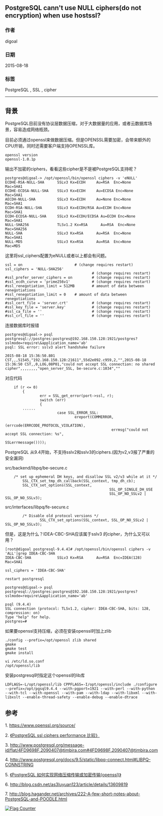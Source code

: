 ## PostgreSQL cann't use NULL ciphers(do not encryption) when use hostssl?  
                                                               
### 作者                                              
digoal                                              
                                              
### 日期                                               
2015-08-18                                        
                                                
### 标签                                              
PostgreSQL , SSL , cipher    
                                                          
----                                                          
                                                           
## 背景                                               
PostgreSQL目前没有协议层数据压缩，对于大数据量的应用，或者云数据库场景，容易造成网络瓶颈。  
  
目前必须通过openssl来做数据压缩。但是OPENSSL需要加密，会带来额外的CPU开销，同时还需要客户端支持OPENSSL库。  
  
```  
openssl version   
openssl-1.0.1p  
```  
  
输出不加密的ciphers，看看这些cipher是不是被PostgreSQL支持呢？  
  
```  
postgres@digoal-> /opt/openssl/bin/openssl ciphers -v 'eNULL'   
ECDHE-RSA-NULL-SHA      SSLv3 Kx=ECDH     Au=RSA  Enc=None      Mac=SHA1  
ECDHE-ECDSA-NULL-SHA    SSLv3 Kx=ECDH     Au=ECDSA Enc=None      Mac=SHA1  
AECDH-NULL-SHA          SSLv3 Kx=ECDH     Au=None Enc=None      Mac=SHA1  
ECDH-RSA-NULL-SHA       SSLv3 Kx=ECDH/RSA Au=ECDH Enc=None      Mac=SHA1  
ECDH-ECDSA-NULL-SHA     SSLv3 Kx=ECDH/ECDSA Au=ECDH Enc=None      Mac=SHA1  
NULL-SHA256             TLSv1.2 Kx=RSA      Au=RSA  Enc=None      Mac=SHA256  
NULL-SHA                SSLv3 Kx=RSA      Au=RSA  Enc=None      Mac=SHA1  
NULL-MD5                SSLv3 Kx=RSA      Au=RSA  Enc=None      Mac=MD5  
```  
  
这里将ssl_ciphers配置为eNULL或者以上都会有问题。  
  
```  
ssl = on                        # (change requires restart)  
ssl_ciphers = 'NULL-SHA256'  
                                        # (change requires restart)  
#ssl_prefer_server_ciphers = on         # (change requires restart)  
#ssl_ecdh_curve = 'prime256v1'          # (change requires restart)  
#ssl_renegotiation_limit = 512MB        # amount of data between renegotiations  
#ssl_renegotiation_limit = 0    # amount of data between renegotiations  
#ssl_cert_file = 'server.crt'           # (change requires restart)  
#ssl_key_file = 'server.key'            # (change requires restart)  
#ssl_ca_file = ''                       # (change requires restart)  
#ssl_crl_file = ''                      # (change requires restart)  
```  
  
连接数据库时报错  
  
```  
postgres@digoal-> psql postgresql://postgres:postgres@192.168.150.128:1921/postgres?sslmode=require\&application_name='ab'  
psql: SSL error: sslv3 alert handshake failure  
  
2015-08-18 15:36:50.801 CST,,,51545,"192.168.150.128:21611",55d2e092.c959,2,"",2015-08-18 15:36:50 CST,,0,LOG,08P01,"could not accept SSL connection: no shared cipher",,,,,,,,"open_server_SSL, be-secure.c:1034",""  
```  
  
对应代码  
  
```  
	if (r <= 0)  
        {  
                err = SSL_get_error(port->ssl, r);  
                switch (err)  
                {  
		......  
                        case SSL_ERROR_SSL:  
                                ereport(COMMERROR,  
                                                (errcode(ERRCODE_PROTOCOL_VIOLATION),  
                                                 errmsg("could not accept SSL connection: %s",  
                                                                SSLerrmessage())));  
```  
  
PostgreSQL 从9.4开始，不支持sslv2和sslv3的ciphers.(因为v2,v3报了严重的安全漏洞)  
  
  
src/backend/libpq/be-secure.c  
  
```      
    /* set up ephemeral DH keys, and disallow SSL v2/v3 while at it */  
        SSL_CTX_set_tmp_dh_callback(SSL_context, tmp_dh_cb);  
        SSL_CTX_set_options(SSL_context,  
                                                SSL_OP_SINGLE_DH_USE  
                                                SSL_OP_NO_SSLv2 | SSL_OP_NO_SSLv3);  
```  
  
src/interfaces/libpq/fe-secure.c  
  
```  
		/* Disable old protocol versions */  
                SSL_CTX_set_options(SSL_context, SSL_OP_NO_SSLv2 | SSL_OP_NO_SSLv3);  
```  
  
但是，这是为什么？IDEA-CBC-SHA应该属于sslv3 的cipher，为什么又可以用？  
  
```  
[root@digoal postgresql-9.4.4]# /opt/openssl/bin/openssl ciphers -v 'ALL'|grep IDEA-CBC-SHA  
IDEA-CBC-SHA            SSLv3 Kx=RSA      Au=RSA  Enc=IDEA(128) Mac=SHA1  
  
ssl_ciphers = 'IDEA-CBC-SHA'  
  
restart postgresql   
  
postgres@digoal-> psql postgresql://postgres:postgres@192.168.150.128:1921/postgres?sslmode=require\&application_name='ab'  
  
psql (9.4.4)  
SSL connection (protocol: TLSv1.2, cipher: IDEA-CBC-SHA, bits: 128, compression: on)  
Type "help" for help.  
postgres=#   
```  
  
如果要openssl支持压缩，必须在安装openssl时加上zlib  
  
```  
./config --prefix=/opt/openssl zlib shared  
gmake  
gmake test  
gmake install  
  
vi /etc/ld.so.conf  
/opt/openssl/lib  
```  
  
安装postgresql时指定这个openssl的lib库  
  
```  
LDFLAGS=-L/opt/openssl/lib CPPFLAGS=-I/opt/openssl/include ./configure --prefix=/opt/pgsql9.4.4 --with-pgport=1921 --with-perl --with-python --with-tcl --with-openssl --with-pam --with-ldap --with-libxml --with-libxslt --enable-thread-safety --enable-debug --enable-dtrace  
```  
  
## 参考  
1\. https://www.openssl.org/source/  
  
2\. [《PostgreSQL ssl ciphers performance 比较》](../201305/20130522_02.md)    
  
3\. http://www.postgresql.org/message-id/flat/4FD9698F.2090407@timbira.com#4FD9698F.2090407@timbira.com  
  
4\. http://www.postgresql.org/docs/9.5/static/libpq-connect.html#LIBPQ-CONNSTRING  
  
5\. [《PostgreSQL 如何实现网络压缩传输或加密传输(openssl)》](../201305/20130522_01.md)    
  
6\. http://blog.csdn.net/as3luyuan123/article/details/13609819  
  
7\. http://blog.hagander.net/archives/222-A-few-short-notes-about-PostgreSQL-and-POODLE.html  
  
<a rel="nofollow" href="http://info.flagcounter.com/h9V1"  ><img src="http://s03.flagcounter.com/count/h9V1/bg_FFFFFF/txt_000000/border_CCCCCC/columns_2/maxflags_12/viewers_0/labels_0/pageviews_0/flags_0/"  alt="Flag Counter"  border="0"  ></a>  
  
